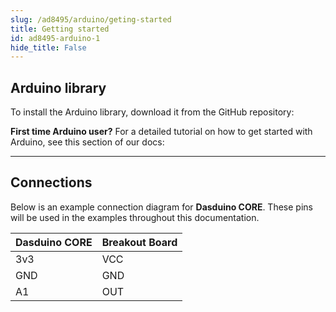 ```yaml
---  
slug: /ad8495/arduino/geting-started  
title: Getting started  
id: ad8495-arduino-1  
hide_title: False  
---
```


## Arduino library

To install the Arduino library, download it from the GitHub repository:
<QuickLink  
  title="Soldered Thermocouple Sensor AD8495 Breakout Arduino library"  
  description="An Arduino library for the Soldered Thermocouple sensor AD8495 Breakout"  
  url="https://github.com/SolderedElectronics/Soldered-Thermocouple-Sensor-AD8495-Library"  
/>  


<InfoBox>

**First time Arduino user?** For a detailed tutorial on how to get started with Arduino, see this section of our docs:

<QuickLink  
  title="Getting started with Arduino"  
  description="A comprehensive tutorial on how to set up and upload code for the first time on an Arduino board from scratch!"  
  url="/documentation/arduino/quick-start-guide"  
/>  

</InfoBox>

---

## Connections

Below is an example connection diagram for **Dasduino CORE**. These pins will be used in the examples throughout this documentation.

| **Dasduino CORE** | **Breakout Board** |
| ----------------- | ------------------ |
| 3v3               | VCC                |
| GND               | GND                |
| A1                | OUT                |